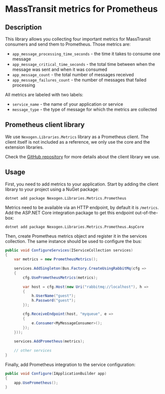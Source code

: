 # MassTransit metrics for Prometheus

## Description

This library allows you collecting four important metrics for MassTransit consumers and send them to Prometheus. Those metrics are:
* `app_message_processing_time_seconds` - the time it takes to consume one message
* `app_message_critical_time_seconds` - the total time between when the message was sent and when it was consumed
* `app_message_count` - the total number of messages received
* `app_message_failures_count` - the number of messages that failed processing

All metrics are labeled with two labels:
* `service_name` - the name of your application or service
* `message_type` - the type of message for which the metrics are collected

## Prometheus client library

We use `Nexogen.Libraries.Metrics` library as a Prometheus client. The client itself is not included as a reference, we only use the core and the extension libraries.

Check the [GitHub repository](https://github.com/nexogen-international/Nexogen.Libraries.Metrics) for more details about the client library we use.

## Usage

First, you need to add metrics to your application. Start by adding the client library to your project using a NuGet package:

```
dotnet add package Nexogen.Libraries.Metrics.Prometheus
```

Metrics need to be available via an HTTP endpoint, by default it is `/metrics`. Add the ASP.NET Core integration package to get this endpoint out-of-the-box:

```
dotnet add package Nexogen.Libraries.Metrics.Prometheus.AspCore
``` 

Then, create Prometheus metrics object and register it in the services collection. The same instance should be used to configure the bus:

```csharp
public void ConfigureServices(IServiceCollection services)
{
    var metrics = new PrometheusMetrics();
    
    services.AddSingleton(Bus.Factory.CreateUsingRabbitMq(cfg =>
    {
        cfg.UsePrometheusMetrics(metrics);
    
        var host = cfg.Host(new Uri("rabbitmq://localhost"), h => 
        {
            h.UserName("guest");
            h.Password("guest");
        });

        cfg.ReceiveEndpoint(host, "myqueue", e =>
        {
            e.Consumer<MyMessageConsumer>();
        });
    }));
    
    services.AddPrometheus(metrics);
    
    // other services
}
```

Finally, add Prometheus integration to the service configuration:

```csharp
public void Configure(IApplicationBuilder app)
{
    app.UsePrometheus();
}
```



